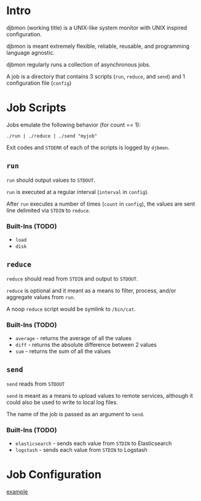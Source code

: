 # Intro

djbmon (working title) is a UNIX-like system monitor with UNIX inspired configuration.

djbmon is meant extremely flexible, reliable, reusable, and programming language agnostic.

djbmon regularly runs a collection of asynchronous jobs.

A job is a directory that contains 3 scripts (`run`, `reduce`, and `send`)
and 1 configuration file (`config`)


# Job Scripts

Jobs emulate the following behavior (for count == 1):

    ./run | ./reduce | ./send "myjob"

Exit codes and `STDERR` of each of the scripts is logged by `djbmon`.


## `run`

`run` should output values to `STDOUT`.

`run` is executed at a regular interval (`interval` in `config`).

After `run` executes a number of times (`count` in `config`),
the values are sent line delimited via `STDIN` to `reduce`.

### Built-Ins (TODO)

* `load`
* `disk`


## `reduce`

`reduce` should read from `STDIN` and output to `STDOUT`.

`reduce` is optional and it meant as a means to filter, process, and/or aggregate values from `run`.

A noop `reduce` script would be symlink to `/bin/cat`.

### Built-Ins (TODO)

* `average` - returns the average of all the values
* `diff` - returns the absolute difference between 2 values
* `sum` - returns the sum of all the values


## `send`

`send` reads from `STDOUT`

`send` is meant as a means to upload values to remote services, although it could also be used
to write to local log files.

The name of the job is passed as an argument to `send`.

### Built-Ins (TODO)

* `elasticsearch` - sends each value from `STDIN` to Elasticsearch
* `logstash` - sends each value from `STDIN` to Logstash


# Job Configuration

[example](available/bandwidth/config)
